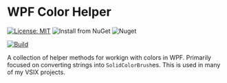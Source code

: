 # WPF Color Helper

[![License: MIT](https://img.shields.io/badge/License-MIT-green.svg)](LICENSE)
![Install from NuGet](https://img.shields.io/nuget/v/MRLacey.WpfColorHelper)
![Nuget](https://img.shields.io/nuget/dt/MRLacey.WpfColorHelper)

[![Build](https://github.com/mrlacey/WpfColorHelper/actions/workflows/build.yaml/badge.svg)](https://github.com/mrlacey/WpfColorHelper/actions/workflows/build.yaml)

A collection of helper methods for workign with colors in WPF. Primarily focused on converting strings into `SolidColorBrush`es. 
This is used in many of my VSIX projects.

